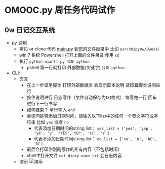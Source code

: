 # OMOOC.py 周任务代码试作

## 0w 日记交互系统

- py 调用
	- 拷贝 or clone 代码 [main.py](https://github.com/JeremiahZhang/pybeginner/blob/master/_src/om2py0w/0wex0/main.py) 到您的文件目录中 比如 `usr/om2py0w/0wex1/`
	- win 7 系统 Powershell 打开上面的文件目录 使用 `cd`
	- 执行 `python mian().py 我爱 python`
		+ pshell 第一行就打印 外部数据(关键字) `我爱 python`  
- CLI:
    + 交互
	    + 在上一步调用脚本 打印外部数据后 会显示脚本说明 请按着脚本说明进行
	    + 按住说明进行 日志写作（文件自动保存为txt格式） 每写完一行 回车进行下一行书写
	    + 如何结束？ 单行输入 `end`
	    + 会询问是否添加日期时间，请输入以下list中的任何一个英文字符或字符串 比如 `yes` 或者 `no` 
		    + 代表添加日期时间的string list： `yes_list = ['yes', 'yep', 'ye', 'y', 'YES','YEP', 'YE', 'Y']`
			+ 代表不添加日期时间string list： `no_list = ['no', 'n', 'NO', 'N']`
		+ 最后会打印你刚刚写作的所有内容（不包括时间）
		+ shell中打开文件 `cat diary_name.txt` 会日志内容
	+ 演示
	![演示](https://raw.githubusercontent.com/JeremiahZhang/pybeginner/master/_image/05_readme_pre.JPG)
